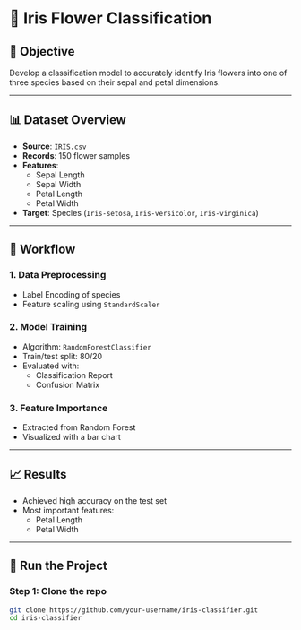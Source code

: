 # 🌸 Iris Flower Classification

## 📌 Objective
Develop a classification model to accurately identify Iris flowers into one of three species based on their sepal and petal dimensions.

---

## 📊 Dataset Overview
- **Source**: `IRIS.csv`
- **Records**: 150 flower samples
- **Features**:
  - Sepal Length
  - Sepal Width
  - Petal Length
  - Petal Width
- **Target**: Species (`Iris-setosa`, `Iris-versicolor`, `Iris-virginica`)

---

## 🧪 Workflow

### 1. Data Preprocessing
- Label Encoding of species
- Feature scaling using `StandardScaler`

### 2. Model Training
- Algorithm: `RandomForestClassifier`
- Train/test split: 80/20
- Evaluated with:
  - Classification Report
  - Confusion Matrix

### 3. Feature Importance
- Extracted from Random Forest
- Visualized with a bar chart

---

## 📈 Results
- Achieved high accuracy on the test set
- Most important features:
  - Petal Length
  - Petal Width

---

## 🚀 Run the Project

### Step 1: Clone the repo
```bash
git clone https://github.com/your-username/iris-classifier.git
cd iris-classifier
